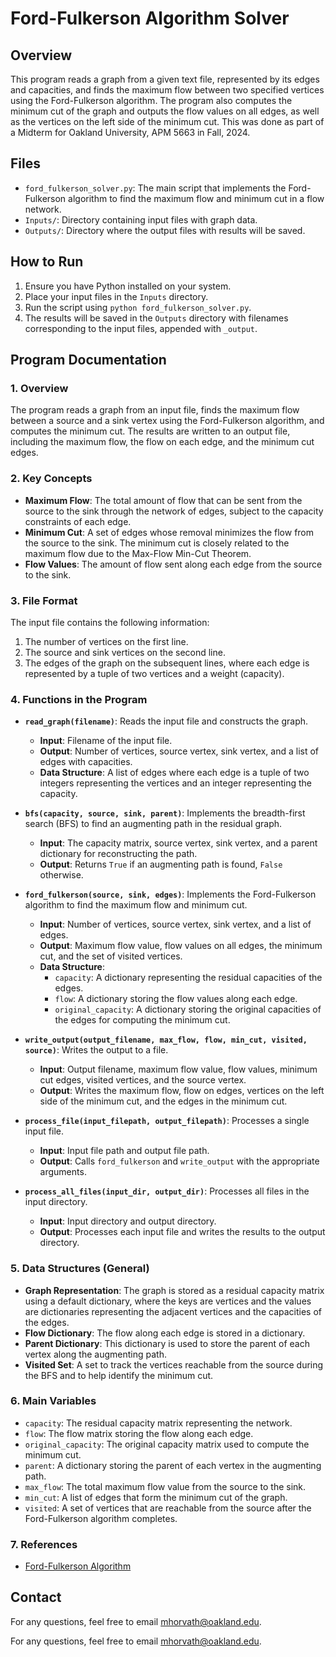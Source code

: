 # Ford-Fulkerson Algorithm Solver

## Overview

This program reads a graph from a given text file, represented by its edges and capacities, and finds the maximum flow between two specified vertices using the Ford-Fulkerson algorithm. The program also computes the minimum cut of the graph and outputs the flow values on all edges, as well as the vertices on the left side of the minimum cut. This was done as part of a Midterm for Oakland University, APM 5663 in Fall, 2024.

## Files

- `ford_fulkerson_solver.py`: The main script that implements the Ford-Fulkerson algorithm to find the maximum flow and minimum cut in a flow network.
- `Inputs/`: Directory containing input files with graph data.
- `Outputs/`: Directory where the output files with results will be saved.

## How to Run

1. Ensure you have Python installed on your system.
2. Place your input files in the `Inputs` directory.
3. Run the script using `python ford_fulkerson_solver.py`.
4. The results will be saved in the `Outputs` directory with filenames corresponding to the input files, appended with `_output`.

## Program Documentation

### 1. Overview

The program reads a graph from an input file, finds the maximum flow between a source and a sink vertex using the Ford-Fulkerson algorithm, and computes the minimum cut. The results are written to an output file, including the maximum flow, the flow on each edge, and the minimum cut edges.

### 2. Key Concepts

- **Maximum Flow**: The total amount of flow that can be sent from the source to the sink through the network of edges, subject to the capacity constraints of each edge.
- **Minimum Cut**: A set of edges whose removal minimizes the flow from the source to the sink. The minimum cut is closely related to the maximum flow due to the Max-Flow Min-Cut Theorem.
- **Flow Values**: The amount of flow sent along each edge from the source to the sink.

### 3. File Format

The input file contains the following information:
1. The number of vertices on the first line.
2. The source and sink vertices on the second line.
3. The edges of the graph on the subsequent lines, where each edge is represented by a tuple of two vertices and a weight (capacity).

### 4. Functions in the Program

- **`read_graph(filename)`**: Reads the input file and constructs the graph.
  - **Input**: Filename of the input file.
  - **Output**: Number of vertices, source vertex, sink vertex, and a list of edges with capacities.
  - **Data Structure**: A list of edges where each edge is a tuple of two integers representing the vertices and an integer representing the capacity.

- **`bfs(capacity, source, sink, parent)`**: Implements the breadth-first search (BFS) to find an augmenting path in the residual graph.
  - **Input**: The capacity matrix, source vertex, sink vertex, and a parent dictionary for reconstructing the path.
  - **Output**: Returns `True` if an augmenting path is found, `False` otherwise.

- **`ford_fulkerson(source, sink, edges)`**: Implements the Ford-Fulkerson algorithm to find the maximum flow and minimum cut.
  - **Input**: Number of vertices, source vertex, sink vertex, and a list of edges.
  - **Output**: Maximum flow value, flow values on all edges, the minimum cut, and the set of visited vertices.
  - **Data Structure**:
    - `capacity`: A dictionary representing the residual capacities of the edges.
    - `flow`: A dictionary storing the flow values along each edge.
    - `original_capacity`: A dictionary storing the original capacities of the edges for computing the minimum cut.

- **`write_output(output_filename, max_flow, flow, min_cut, visited, source)`**: Writes the output to a file.
  - **Input**: Output filename, maximum flow value, flow values, minimum cut edges, visited vertices, and the source vertex.
  - **Output**: Writes the maximum flow, flow on edges, vertices on the left side of the minimum cut, and the edges in the minimum cut.

- **`process_file(input_filepath, output_filepath)`**: Processes a single input file.
  - **Input**: Input file path and output file path.
  - **Output**: Calls `ford_fulkerson` and `write_output` with the appropriate arguments.

- **`process_all_files(input_dir, output_dir)`**: Processes all files in the input directory.
  - **Input**: Input directory and output directory.
  - **Output**: Processes each input file and writes the results to the output directory.

### 5. Data Structures (General)

- **Graph Representation**: The graph is stored as a residual capacity matrix using a default dictionary, where the keys are vertices and the values are dictionaries representing the adjacent vertices and the capacities of the edges.
- **Flow Dictionary**: The flow along each edge is stored in a dictionary.
- **Parent Dictionary**: This dictionary is used to store the parent of each vertex along the augmenting path.
- **Visited Set**: A set to track the vertices reachable from the source during the BFS and to help identify the minimum cut.

### 6. Main Variables

- `capacity`: The residual capacity matrix representing the network.
- `flow`: The flow matrix storing the flow along each edge.
- `original_capacity`: The original capacity matrix used to compute the minimum cut.
- `parent`: A dictionary storing the parent of each vertex in the augmenting path.
- `max_flow`: The total maximum flow value from the source to the sink.
- `min_cut`: A list of edges that form the minimum cut of the graph.
- `visited`: A set of vertices that are reachable from the source after the Ford-Fulkerson algorithm completes.

### 7. References

- [Ford-Fulkerson Algorithm](https://www.w3schools.com/dsa/dsa_algo_graphs_fordfulkerson.php#:~:text=Residual%20Network%20in%20Ford%2DFulkerson&text=The%20residual%20capacity%20can%20be,of%20flow%20through%20that%20edge.)

## Contact

For any questions, feel free to email mhorvath@oakland.edu.

For any questions, feel free to email mhorvath@oakland.edu.

